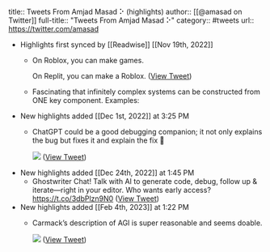 title:: Tweets From Amjad Masad ⠕ (highlights)
author:: [[@amasad on Twitter]]
full-title:: "Tweets From Amjad Masad ⠕"
category:: #tweets
url:: https://twitter.com/amasad

- Highlights first synced by [[Readwise]] [[Nov 19th, 2022]]
	- On Roblox, you can make games.
	  
	  On Replit, you can make a Roblox. ([View Tweet](https://twitter.com/amasad/status/1443326676541206530))
	- Fascinating that infinitely complex systems can be constructed from ONE key component. Examples:
- New highlights added [[Dec 1st, 2022]] at 3:25 PM
	- ChatGPT could be a good debugging companion; it not only explains the bug but fixes it and explain the fix 🤯 
	  
	  ![](https://pbs.twimg.com/media/Fi1jJQrVQAALlXH.jpg) ([View Tweet](https://twitter.com/amasad/status/1598042665375105024))
- New highlights added [[Dec 24th, 2022]] at 1:45 PM
	- Ghostwriter Chat! Talk with AI to generate code, debug, follow up & iterate—right in your editor. Who wants early access? https://t.co/3dbPlzn9N0 ([View Tweet](https://twitter.com/amasad/status/1606139822837338112))
- New highlights added [[Feb 4th, 2023]] at 1:22 PM
	- Carmack’s description of AGI is super reasonable and seems doable. 
	  
	  ![](https://pbs.twimg.com/media/FoCyvF5WQAEvNnS.jpg) ([View Tweet](https://twitter.com/amasad/status/1621492395861737473))